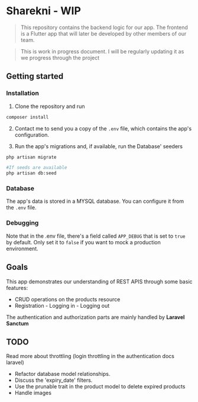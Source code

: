 # Sharekni - WIP

> This repository contains the backend logic for our app. The frontend is a Flutter app that will later be developed by other members of our team.

> This is work in progress document. I will be regularly updating it as we progress through the project

## Getting started

### Installation

1. Clone the repository and run

```sh
composer install
```

2. Contact me to send you a copy of the `.env` file, which contains the app's configuration.

3. Run the app's migrations and, if available, run the Database' seeders

```sh
php artisan migrate

#If seeds are available
php artisan db:seed
```

### Database

The app's data is stored in a MYSQL database. You can configure it from the `.env` file.

### Debugging

Note that in the .env file, there's a field called `APP_DEBUG` that is set to `true` by default. Only set it to `false` if you want to mock a production environment.

## Goals

This app demonstrates our understanding of REST APIS through some basic features:

-   CRUD operations on the products resource
-   Registration - Logging in - Logging out

The authentication and authorization parts are mainly handled by **Laravel Sanctum**

## TODO

Read more about throttling (login throttling in the authentication docs laravel)

-   Refactor database model relationships.
-   Discuss the 'expiry_date' filters.
-	Use the prunable trait in the product model to delete expired products
-   Handle images
